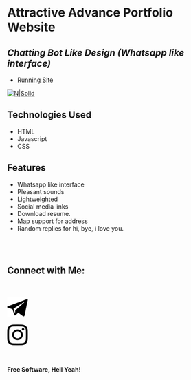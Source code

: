 # Attractive Advance Portfolio Website
## _Chatting Bot Like Design (Whatsapp like interface)_


- [Running Site](https://mangesh-8d5e5a.netlify.app/)

[![N|Solid](images/demo.gif)](https://mangesh-8d5e5a.netlify.app/)

## Technologies Used

- HTML
- Javascript
- CSS

## Features

- Whatsapp like interface
- Pleasant sounds
- Lightweighted
- Social media links
- Download resume.
- Map support for address
- Random replies for hi, bye, i love you.

<br><br>

## Connect with Me: 

<br>

[![N|Solid](images/telegram.svg)](https://t.me/vinayak_09)


[![N|Solid](images/instagram.svg)](https://instagram.com/vinayak_patil_09)


<br>

**Free Software, Hell Yeah!**
